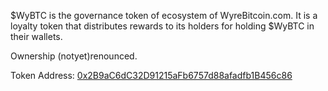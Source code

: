 $WyBTC is the governance token of ecosystem of WyreBitcoin.com. It is a loyalty token that distributes rewards to its holders for holding $WyBTC in their wallets.

Ownership (notyet)renounced.

Token Address: [0x2B9aC6dC32D91215aFb6757d88afadfb1B456c86](https://etherscan.io/token/0x2b9ac6dc32d91215afb6757d88afadfb1b456c86)
